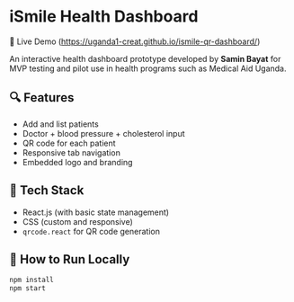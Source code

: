 # iSmile Health Dashboard
🚀 Live Demo (https://uganda1-creat.github.io/ismile-qr-dashboard/) 

An interactive health dashboard prototype developed by **Samin Bayat** for MVP testing and pilot use in health programs such as Medical Aid Uganda.

## 🔍 Features

- Add and list patients
- Doctor + blood pressure + cholesterol input
- QR code for each patient
- Responsive tab navigation
- Embedded logo and branding

## 🧠 Tech Stack

- React.js (with basic state management)
- CSS (custom and responsive)
- `qrcode.react` for QR code generation

## 🚀 How to Run Locally

```bash
npm install
npm start
